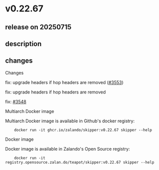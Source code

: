 # v0.22.67

## release on 20250715

## description

## changes

Changes

fix: upgrade headers if hop headers are removed (<a class="issue-link js-issue-link" data-error-text="Failed to load title" data-id="3213356215" data-permission-text="Title is private" data-url="https://github.com/zalando/skipper/issues/3553" data-hovercard-type="pull_request" data-hovercard-url="/zalando/skipper/pull/3553/hovercard" href="https://github.com/zalando/skipper/pull/3553">#3553</a>)

fix: upgrade headers if hop headers are removed

fix: <a class="issue-link js-issue-link" data-error-text="Failed to load title" data-id="3209171920" data-permission-text="Title is private" data-url="https://github.com/zalando/skipper/issues/3548" data-hovercard-type="issue" data-hovercard-url="/zalando/skipper/issues/3548/hovercard" href="https://github.com/zalando/skipper/issues/3548">#3548</a>

Multiarch Docker image

Multiarch Docker image is available in Github's docker registry:

        docker run -it ghcr.io/zalando/skipper:v0.22.67 skipper --help

Docker image

Docker image is available in Zalando's Open Source registry:

        docker run -it registry.opensource.zalan.do/teapot/skipper:v0.22.67 skipper --help

